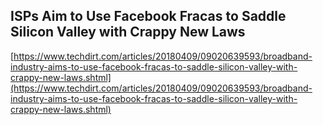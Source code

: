 ## ISPs Aim to Use Facebook Fracas to Saddle Silicon Valley with Crappy New Laws
  
  [https://www.techdirt.com/articles/20180409/09020639593/broadband-industry-aims-to-use-facebook-fracas-to-saddle-silicon-valley-with-crappy-new-laws.shtml](https://www.techdirt.com/articles/20180409/09020639593/broadband-industry-aims-to-use-facebook-fracas-to-saddle-silicon-valley-with-crappy-new-laws.shtml)